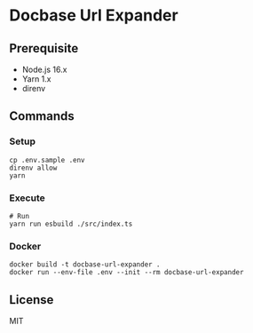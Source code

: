 # Docbase Url Expander

## Prerequisite

- Node.js 16.x
- Yarn 1.x
- direnv

## Commands

### Setup

```shell
cp .env.sample .env
direnv allow
yarn
```

### Execute

```shell
# Run
yarn run esbuild ./src/index.ts
```

### Docker

```shell
docker build -t docbase-url-expander .
docker run --env-file .env --init --rm docbase-url-expander
```

## License

MIT
